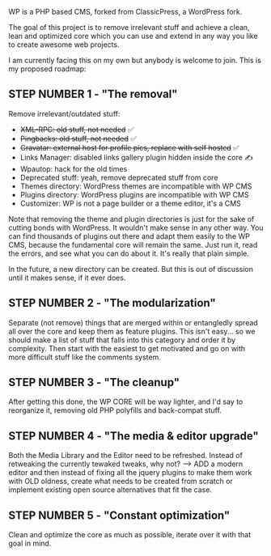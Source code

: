 WP is a PHP based CMS, forked from ClassicPress, a WordPress fork.

The goal of this project is to remove irrelevant stuff and achieve a clean, lean and optimized core which you can use and extend in any way you like to create awesome web projects.

I am currently facing this on my own but anybody is welcome to join. This is my proposed roadmap:

## STEP NUMBER 1 - "The removal"

Remove irrelevant/outdated stuff:

* ~~XML-RPC: old stuff, not needed~~ ✅
* ~~Pingbacks: old stuff, not needed~~ ✅
* ~~Gravatar: external host for profile pics, replace with self hosted~~ ✅
* Links Manager: disabled links gallery plugin hidden inside the core ✍️
* Wpautop: hack for the old times
* Deprecated stuff: yeah, remove deprecated stuff from core
* Themes directory: WordPress themes are incompatible with WP CMS
* Plugins directory: WordPress plugins are incompatible with WP CMS
* Customizer: WP is not a page builder or a theme editor, it's a CMS

Note that removing the theme and plugin directories is just for the sake of cutting bonds with WordPress. It wouldn't make sense in any other way. You can find thousands of plugins out there and adapt them easily to the WP CMS, because the fundamental core will remain the same. Just run it, read the errors, and see what you can do about it. It's really that plain simple.

In the future, a new directory can be created. But this is out of discussion until it makes sense, if it ever does.

## STEP NUMBER 2 - "The modularization"

Separate (not remove) things that are merged within or entangledly spread all over the core and keep them as feature plugins. This isn't easy... so we should make a list of stuff that falls into this category and order it by complexity. Then start with the easiest to get motivated and go on with more difficult stuff like the comments system.

## STEP NUMBER 3 - "The cleanup"

After getting this done, the WP CORE will be way lighter, and I'd say to reorganize it, removing old PHP polyfills and back-compat stuff.

## STEP NUMBER 4 - "The media & editor upgrade"

Both the Media Library and the Editor need to be refreshed. Instead of retweaking the currently tewaked tweaks, why not? --> ADD a modern editor and then instead of fixing all the jquery plugins to make them work with OLD oldness, create what needs to be created from scratch or implement existing open source alternatives that fit the case.

## STEP NUMBER 5 - "Constant optimization"

Clean and optimize the core as much as possible, iterate over it with that goal in mind.